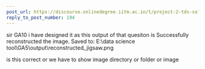 ```yaml
---
post_url: https://discourse.onlinedegree.iitm.ac.in/t/project-2-tds-solver-discussion-thread/169029/202
reply_to_post_number: 194
---
```

sir GA10 i have designed it as this output of that quesiton is Successfully reconstructed the image. Saved to: E:\data science tool\GA5\output\reconstructed\_jigsaw.png

is this correct or we have to show image directory or folder or image